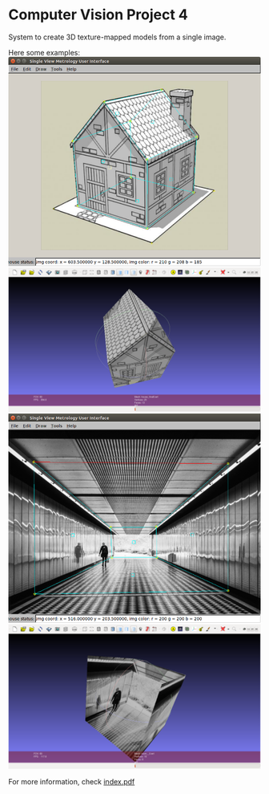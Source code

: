 # Computer Vision Project 4
System to create 3D texture-mapped models from a single image.

Here some examples:
![Example1](images/house_model.png)
![Example2](images/house_3d_1.png)
![Example3](images/room_model.png)
![Example4](images/room_3d_1.png)

For more information, check [index.pdf](index.pdf)